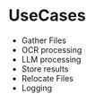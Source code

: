 # UseCases
- Gather Files
- OCR processing
- LLM processing
- Store results
- Relocate Files
- Logging


